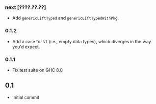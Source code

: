 ### next [????.??.??]
* Add `genericLiftTyped` and `genericLiftTypedWithPkg`.

### 0.1.2
* Add a case for `V1` (i.e., empty data types), which diverges in the way
  you'd expect.

### 0.1.1
* Fix test suite on GHC 8.0

## 0.1
* Initial commit
